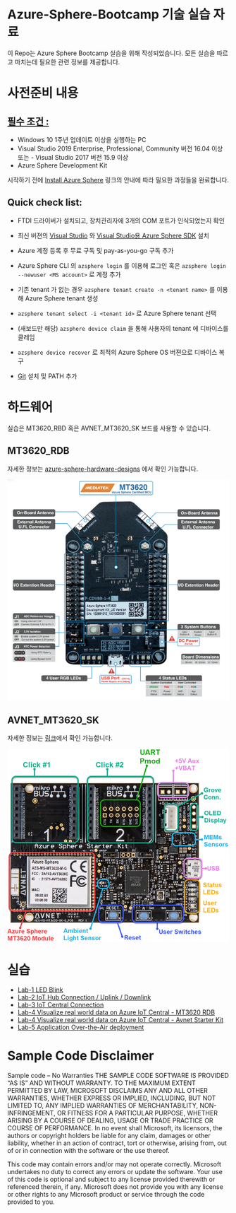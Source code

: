 # Azure-Sphere-Bootcamp 기술 실습 자료

이 Repo는 Azure Sphere Bootcamp 실습을 위해 작성되었습니다. 모든 실습을 따르고 마치는데 필요한 관련 정보를 제공합니다. 

# 사전준비 내용

## [필수 조건 :](https://docs.microsoft.com/ko-kr/azure-sphere/install/install)

- Windows 10 1주년 업데이트 이상을 실행하는 PC
- Visual Studio 2019 Enterprise, Professional, Community 버전 16.04 이상 또는 - Visual Studio 2017 버전 15.9 이상
- Azure Sphere Development Kit

시작하기 전에 [Install Azure Sphere](https://docs.microsoft.com/ko-kr/azure-sphere/install/overview) 링크의 안내에 따라 필요한 과정들을 완료합니다. 

## Quick check list:
- FTDI 드라이버가 설치되고, 장치관리자에 3개의 COM 포트가 인식되었는지 확인
- 최신 버젼의 [Visual Studio](https://www.visualstudio.com/) 와 [Visual Studio용 Azure Sphere SDK](https://docs.microsoft.com/ko-kr/azure-sphere/install/install-sdk) 설치
- Azure 계정 등록 후 무료 구독 및 pay-as-you-go 구독 추가
- Azure Sphere CLI 의 `azsphere login` 를 이용해 로그인 혹은 `azsphere login --newuser <MS account>` 로 계정 추가
- 기존 tenant 가 없는 경우 `azsphere tenant create -n <tenant name>` 를 이용해 Azure Sphere tenant 생성
- `azsphere tenant select -i <tenant id>` 로 Azure Sphere tenant 선택

- (새보드만 해당) `azsphere device claim` 을 통해 사용자의 tenant 에 디바이스를 클레임
- `azsphere device recover` 로 최적의 Azure Sphere OS 버젼으로 디바이스 복구
- [Git](https://git-scm.com/download/win) 설치 및 PATH 추가


# 하드웨어
실습은 MT3620_RBD 혹은 AVNET_MT3620_SK 보드를 사용할 수 있습니다.

## MT3620_RDB
자세한 정보는 [azure-sphere-hardware-designs](https://github.com/Azure/azure-sphere-hardware-designs) 에서 확인 가능합니다.

![](images/RDB.png)

## AVNET_MT3620_SK
자세한 정보는 [링크](https://www.element14.com/community/community/designcenter/azure-sphere-starter-kits)에서 확인 가능합니다.

![](images/AzureSphereKit_front.png)


# 실습
- [Lab-1 LED Blink](Lab-1.md) 
- [Lab-2 IoT Hub Connection / Uplink / Downlink ](Lab-2.md)
- [Lab-3 IoT Central Connection](Lab-3.md)
- [Lab-4 Visualize real world data on Azure IoT Central - MT3620 RDB](Lab-4.md)
- [Lab-4 Visualize real world data on Azure IoT Central - Avnet Starter Kit](Lab-4-1.md)
- [Lab-5 Application Over-the-Air deployment](Lab-5.md)


# Sample Code Disclaimer
Sample code – No Warranties THE SAMPLE CODE SOFTWARE IS PROVIDED “AS IS” AND WITHOUT WARRANTY. TO THE MAXIMUM EXTENT PERMITTED BY LAW, MICROSOFT DISCLAIMS ANY AND ALL OTHER WARRANTIES, WHETHER EXPRESS OR IMPLIED, INCLUDING, BUT NOT LIMITED TO, ANY IMPLIED WARRANTIES OF MERCHANTABILITY, NON-INFRINGEMENT, OR FITNESS FOR A PARTICULAR PURPOSE, WHETHER ARISING BY A COURSE OF DEALING, USAGE OR TRADE PRACTICE OR COURSE OF PERFORMANCE. In no event shall Microsoft, its licensors, the authors or copyright holders be liable for any claim, damages or other liability, whether in an action of contract, tort or otherwise, arising from, out of or in connection with the software or the use thereof.

This code may contain errors and/or may not operate correctly. Microsoft undertakes no duty to correct any errors or update the software. Your use of this code is optional and subject to any license provided therewith or referenced therein, if any. Microsoft does not provide you with any license or other rights to any Microsoft product or service through the code provided to you.